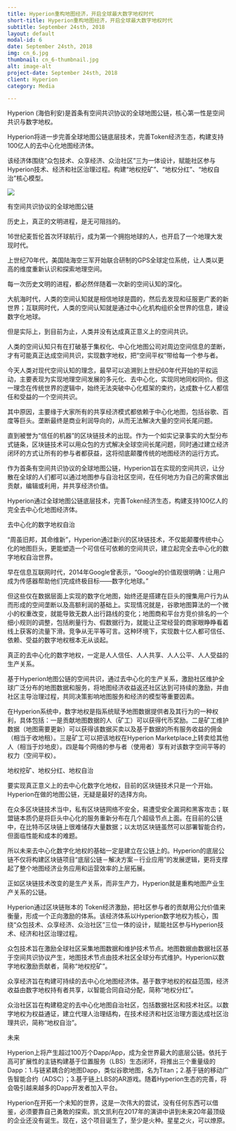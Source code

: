 ```yaml
---
title: Hyperion重构地图经济，开启全球最大数字地权时代
short-title: Hyperion重构地图经济，开启全球最大数字地权时代
subtitle: September 24sth, 2018
layout: default
modal-id: 6
date: September 24sth, 2018
img: cn_6.jpg
thumbnail: cn_6-thumbnail.jpg
alt: image-alt
project-date: September 24sth, 2018
client: Hyperion
category: Media

---
```

Hyperion (海伯利安)是首条有空间共识协议的全球地图公链，核心第一性是空间共识与数字地权。

Hyperion将进一步完善全球地图公链底层技术，完善Token经济生态，构建支持100亿人的去中心化地图经济体。

该经济体围绕“众包技术、众享经济、众治社区”三为一体设计，赋能社区参与Hyperion技术、经济和社区治理过程。构建“地权挖矿”、“地权分红”、“地权自治”核心模型。

![](http://science.china.com.cn/images/2018-08/06/a5db1b32-e4d2-45f2-a6b7-749eae7d43c8.png)

有空间共识协议的全球地图公链

历史上，真正的文明进程，是无可阻挡的。

16世纪麦哲伦首次环球航行，成为第一个拥抱地球的人，也开启了一个地理大发现时代。

上世纪70年代，美国陆海空三军开始联合研制的GPS全球定位系统，让人类以更高的维度重新认识和探索地理空间。

每一次历史文明的进程，都必然伴随着一次新的空间认知的深化。

大航海时代，人类的空间认知就是相信地球是圆的，然后去发现和征服更广袤的新世界；互联网时代，人类的空间认知就是通过中心化机构组织全世界的信息，建设数字化地球。

但是实际上，到目前为止，人类并没有达成真正意义上的空间共识。

人类的空间认知只有在打破基于集权化、中心化地图公司对周边空间信息的垄断，才有可能真正达成空间共识，实现数字地权，把“空间平权“带给每一个参与者。

今天人类对现代空间认知的理念，最早可以追溯到上世纪60年代开始的平权运动，主要表现为实现地理空间发展的多元化、去中心化，实现同地同权同价。但这一理念在传统世界的逻辑中，始终无法突破中心化框架的束约，达成数十亿人都信任和受益的一个空间共识。

其中原因，主要缘于大家所有的共享经济模式都依赖于中心化地图，包括谷歌、百度等巨头。垄断最终是商业利润导向的，从而无法解决大量的空间长尾问题。

直到被誉为“信任的机器”的区块链技术的出现。作为一个如实记录事实的大型分布式链条，区块链技术可以用众包的方式解决全球空间长尾问题，同时通过建立经济闭环的方式让所有的参与者都获益，这将彻底颠覆传统的地图经济的运行方式。

作为首条有空间共识协议的全球地图公链，Hyperion旨在实现的空间共识，让分散在全球的人们都可以通过地图参与自治社区空间，在任何地方为自己的需求做出贡献，编辑或利用，并共享经济价值。

Hyperion通过全球地图公链底层技术，完善Token经济生态，构建支持100亿人的完全去中心化地图经济体。

去中心化的数字地权自治

“周虽旧邦，其命维新”，Hyperion通过新兴的区块链技术，不仅能颠覆传统中心化的地图巨头，更能塑造一个可信任可依赖的空间共识，建立起完全去中心化的数字地权自治世界。

早在信息互联网时代，2014年Google曾表示，“Google的价值观很明确：让用户成为传感器帮助他们完成终极目标——数字化地球。”

但这些仅在数据层面上实现的数字化地图，始终还是搭建在巨头的搜集用户行为从而形成的空间垄断以及高额利润的基础上。实现情况就是，谷歌地图算法的一个微小的权重改变，就能导致无数人出行路线的变化；地图商和平台方竞价排名的一个细小规则的调整，包括刷量行为、假数据行为，就能让正常经营的商家眼睁睁看着线上获客的流量下滑。竞争从无平等可言。这种环境下，实现数十亿人都可信任、依赖、受益的数字地权根本无从谈起。

真正的去中心化的数字地权，一定是人人信任、人人共享、人人公平、人人受益的生产关系。

基于Hyperion地图公链的空间共识，通过去中心化的生产关系，激励社区维护全球广泛分布的地图数据和服务，将地图经济收益返还社区达到可持续的激励，并由社区主导治理过程，共同决策影响地图服务和经济的模型等重要因素。

在Hyperion系统中，数字地权是指系统赋予地图数据提供者及其行为的一种权利，具体包括：一是贡献地图数据的人（矿工）可以获得代币奖励。二是矿工维护数据（地图需要更新）可以获得该数据买卖以及基于数据的所有服务收益的佣金（相当于收地租）。三是矿工可以把该地权在Hyperion Marketplace上转卖给其他人（相当于炒地皮）。四是每个网络的参与者（使用者）享有对该数字空间平等的权力（空间平权）。

地权挖矿、地权分红、地权自治

要实现真正意义上的去中心化数字化地权，目前的区块链技术只是一个开始。Hyperion在做的地图公链，无疑是最好的选择方向。

在众多区块链技术当中，私有区块链网络不安全，易遭受安全漏洞和黑客攻击；联盟链本质仍是将巨头中心化的服务重新分布在几个超级节点上面。在目前的公链中，在比特币区块链上很难储存大量数据；以太坊区块链虽然可以部署智能合约，但面临性能和成本的难题。

所以未来去中心化数字化地权的基础一定是建立在公链上的。Hyperion的底层公链不仅将构建区块链项目“底层公链－解决方案－行业应用”的发展逻辑，更将支撑起了整个地图经济业务应用和运营效率的上层拓展。

正如区块链技术改变的是生产关系，而非生产力，Hyperion就是重构地图产业生产关系的公链。

Hyperion通过区块链账本的 Token经济激励，把社区参与者的贡献用公允价值来衡量，形成一个正向激励的体系。该经济体系以Hyperion数字地权为核心，围绕“众包技术、众享经济、众治社区”三位一体的设计，赋能社区参与Hyperion技术、经济和社区治理过程。

众包技术旨在激励全球社区采集地图数据和维护技术节点。地图数据由数据社区基于空间共识协议产生，地图技术节点由技术社区全球分布式维护。Hyperion以数字地权激励贡献者，简称“地权挖矿”。

众享经济旨在构建可持续的去中心化地图经济体。基于数字地权的权益范围，经济收益由数字地权持有者共享，以智能合同自动分配，简称“地权分红”。

众治社区旨在构建稳定的去中心化地图自治社区，包括数据社区和技术社区。以数字地权为权益通证，建立代理人治理结构，在技术经济和社区治理方面达成社区治理共识，简称“地权自治”。

未来

Hyperion上将产生超过100万个Dapp/App，成为全世界最大的底层公链。依托于高可扩展性的主链构建基于位置服务（LBS）生态闭环，将推出三个重量级的Dapp：1.与链紧耦合的地图Dapp，类似谷歌地图，名为Titan；2.基于链的移动广告智能合约（ADSC）；3.基于链上LBS的AR游戏。随着Hyperion生态的完善，将会吸引越来越多的Dapp开发者加入平台。

Hyperion在开拓一个未知的世界，这是一次伟大的尝试，没有任何东西可以借鉴，必须要靠自己勇敢的探索。凯文凯利在2017年的演讲中讲到未来20年最顶级的企业还没有诞生。现在，这个项目诞生了，至少是火种。星星之火，可以燎原。